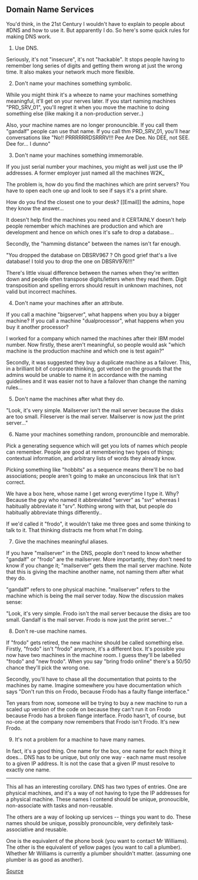  
Domain Name Services
--------------------

You'd think, in the 21st Century I wouldn't have to explain to people
about #DNS and how to use it. But apparently I do. So here's some quick
rules for making DNS work.


1. Use DNS.

Seriously, it's not "insecure", it's not "hackable". It stops people
having to remember long series of digits and getting them wrong at
just the wrong time. It also makes your network much more flexible.


2. Don't name your machines something symbolic.

While you might think it's a wheeze to name your machines something
meaningful, it'll get on your nerves later. If you start naming
machines "PRD_SRV_01", you'll regret it when you move the machine to
doing something else (like making it a non-production server..)

Also, your machine names are no longer pronouncible. If you call them
"gandalf" people can use that name. If you call thm PRD_SRV_01, you'll
hear conversations like "No!! PRRRRRRDSRRRV!!! Pee Are Dee. No DEE, not
SEE. Dee for... I dunno"


3. Don't name your machines something immemorable.

If you just serial number your machines, you might as well just use
the IP addresses. A former employer just named all the machines
W2K_<serial number>

The problem is, how do you find the machines which are print servers?
You have to open each one up and look to see if says it's a print
share.

How do you find the closest one to your desk? [[Email]] the admins, hope
they know the answer...

It doesn't help find the machines you need and it CERTAINLY doesn't
help people remember which machines are production and which are
development and hence on which ones it's safe to drop a database...

Secondly, the "hamming distance" between the names isn't far enough.

"You dropped the database on DBSRV967 ? Oh good grief that's a live
database! I told you to drop the one on DBSRV976!!!"

There's little visual difference between the names when they're
written down and people often transpose digits/letters when they read
them. Digit transposition and spelling errors should result in unknown
machines, not valid but incorrect machines.


4. Don't name your machines after an attribute.

If you call a machine "bigserver", what happens when you buy a bigger
machine? If you call a machine "dualprocessor", what happens when you
buy it another processor?

I worked for a company which named the machines after their IBM model
number. Now firstly, these aren't meaningful, so people would ask
"which machine is the production machine and which one is test again?"

Secondly, it was suggested they buy a duplicate machine as a
failover. This, in a brilliant bit of corporate thinking, got vetoed
on the grounds that the admins would be unable to name it in
accordance with the naming guidelines and it was easier not to have a
failover than change the naming rules...


5. Don't name the machines after what they do.

"Look, it's very simple. Mailserver isn't the mail server because the
disks are too small. Fileserver is the mail server. Mailserver is
now just the print server..."


6. Name your machines something random, pronouncible and memorable.

Pick a generating sequence which will get you lots of names which
people can remember. People are good at remembering two types of
things; contextual information, and arbitrary lists of words they
already know.

Picking something like "hobbits" as a sequence means there'll be no
bad associations; people aren't going to make an unconscious link that
isn't correct.

We have a box here, whose name I get wrong everytime I type it. Why?
Because the guy who named it abbreviated "server" as "svr" whereas I
habitually abbreviate it "srv". Nothing wrong with that, but people do
habitually abbreviate things differently..

If we'd called it "frodo", it wouldn't take me three goes and some
thinking to talk to it. That thinking distracts me from what I'm doing.


7. Give the machines meaningful aliases.

If you have "mailserver" in the DNS, people don't need to know whether
"gandalf" or "frodo" are the mailserver. More importantly, they don't
need to know if you change it; "mailserver" gets them the mail server
machine. Note that this is giving the machine another name, not naming
them after what they do.

"gandalf" refers to one physical machine. "mailserver" refers to the
machine which is being the mail server today. Now the discussion makes
sense:

"Look, it's very simple. Frodo isn't the mail server because the
disks are too small. Gandalf is the mail server. Frodo is
now just the print server..."


8. Don't re-use machine names.

If "frodo" gets retired, the new machine should be called something
else. Firstly, "frodo" isn't "frodo" anymore, it's a different
box. It's possible you now have two machines in the machine room. I
guess they'll be labelled "frodo" and "new frodo". When you say "bring
frodo online" there's a 50/50 chance they'll pick the wrong one.

Secondly, you'll have to chase all the documentation that points to
the machines by name. Imagine somewhere you have documentation which
says "Don't run this on Frodo, because Frodo has a faulty flange
interface."

Ten years from now, someone will be trying to buy a new machine to run
a scaled up version of the code on because they can't run it on Frodo
because Frodo has a broken flange interface. Frodo hasn't, of course,
but no-one at the company now remembers that Frodo isn't Frodo. It's
new Frodo.


9. It's not a problem for a machine to have many names.

In fact, it's a good thing. One name for the box, one name for each
thing it does... DNS has to be unique, but only one way - each name
must resolve to a given IP address. It is not the case that a given IP
must resolve to exactly one name.

----------------------------------------------------------------------------

This all has an interesting corollary. DNS has two types of
entries. One are physical machines, and it's a way of not having to
type the IP addresses for a physical machine. These names I contend
should be unique, pronoucible, non-associate with tasks and
non-reusable.

The others are a way of looking up services -- things you want to
do. These names should be unique, possibly pronouncible, very
definitely task-associative and reusable.

One is the equivalent of the phone book (you want to contact Mr
Williams). The other is the equivalent of yellow pages (you want to
call a plumber). Whether Mr Williams is currently a plumber shouldn't
matter. (assuming one plumber is as good as another).

[Source](https://www.fysh.org/~katie/computing/dns.txt)